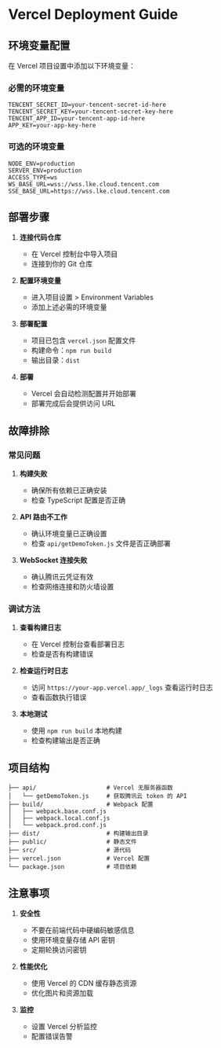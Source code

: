 # Vercel Deployment Guide

## 环境变量配置

在 Vercel 项目设置中添加以下环境变量：

### 必需的环境变量
```
TENCENT_SECRET_ID=your-tencent-secret-id-here
TENCENT_SECRET_KEY=your-tencent-secret-key-here
TENCENT_APP_ID=your-tencent-app-id-here
APP_KEY=your-app-key-here
```

### 可选的环境变量
```
NODE_ENV=production
SERVER_ENV=production
ACCESS_TYPE=ws
WS_BASE_URL=wss://wss.lke.cloud.tencent.com
SSE_BASE_URL=https://wss.lke.cloud.tencent.com
```

## 部署步骤

1. **连接代码仓库**
   - 在 Vercel 控制台中导入项目
   - 连接到你的 Git 仓库

2. **配置环境变量**
   - 进入项目设置 > Environment Variables
   - 添加上述必需的环境变量

3. **部署配置**
   - 项目已包含 `vercel.json` 配置文件
   - 构建命令：`npm run build`
   - 输出目录：`dist`

4. **部署**
   - Vercel 会自动检测配置并开始部署
   - 部署完成后会提供访问 URL

## 故障排除

### 常见问题

1. **构建失败**
   - 确保所有依赖已正确安装
   - 检查 TypeScript 配置是否正确

2. **API 路由不工作**
   - 确认环境变量已正确设置
   - 检查 `api/getDemoToken.js` 文件是否正确部署

3. **WebSocket 连接失败**
   - 确认腾讯云凭证有效
   - 检查网络连接和防火墙设置

### 调试方法

1. **查看构建日志**
   - 在 Vercel 控制台查看部署日志
   - 检查是否有构建错误

2. **检查运行时日志**
   - 访问 `https://your-app.vercel.app/_logs` 查看运行时日志
   - 查看函数执行错误

3. **本地测试**
   - 使用 `npm run build` 本地构建
   - 检查构建输出是否正确

## 项目结构

```
├── api/                    # Vercel 无服务器函数
│   └── getDemoToken.js     # 获取腾讯云 token 的 API
├── build/                  # Webpack 配置
│   ├── webpack.base.conf.js
│   ├── webpack.local.conf.js
│   └── webpack.prod.conf.js
├── dist/                   # 构建输出目录
├── public/                 # 静态文件
├── src/                    # 源代码
├── vercel.json             # Vercel 配置
└── package.json            # 项目依赖
```

## 注意事项

1. **安全性**
   - 不要在前端代码中硬编码敏感信息
   - 使用环境变量存储 API 密钥
   - 定期轮换访问密钥

2. **性能优化**
   - 使用 Vercel 的 CDN 缓存静态资源
   - 优化图片和资源加载

3. **监控**
   - 设置 Vercel 分析监控
   - 配置错误告警